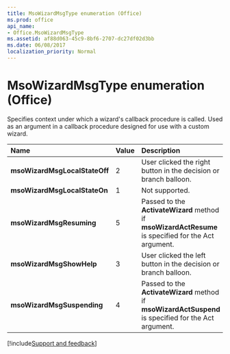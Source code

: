 ```yaml
---
title: MsoWizardMsgType enumeration (Office)
ms.prod: office
api_name:
- Office.MsoWizardMsgType
ms.assetid: af88d063-45c9-8bf6-2707-dc27df02d3bb
ms.date: 06/08/2017
localization_priority: Normal
---
```



# MsoWizardMsgType enumeration (Office)

Specifies context under which a wizard's callback procedure is called. Used as an argument in a callback procedure designed for use with a custom wizard.



|Name|Value|Description|
|:-----|:-----|:-----|
|**msoWizardMsgLocalStateOff**|2|User clicked the right button in the decision or branch balloon.|
|**msoWizardMsgLocalStateOn**|1|Not supported.|
|**msoWizardMsgResuming**|5|Passed to the  **ActivateWizard** method if **msoWizardActResume** is specified for the Act argument.|
|**msoWizardMsgShowHelp**|3|User clicked the left button in the decision or branch balloon.|
|**msoWizardMsgSuspending**|4|Passed to the  **ActivateWizard** method if **msoWizardActSuspend** is specified for the Act argument.|

[!include[Support and feedback](~/includes/feedback-boilerplate.md)]